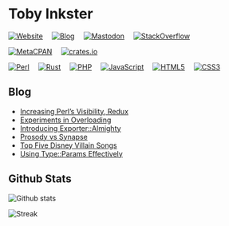 # Toby Inkster

[![Website](https://img.shields.io/badge/web-toby.ink-4b7d2b)](https://toby.ink/)
 [![Blog](https://img.shields.io/badge/blog-toby.ink/blog-62225a?logo=wordpress)](https://toby.ink/blog/)
 [![Mastodon](https://img.shields.io/mastodon/follow/109586327020084318?domain=https%3A%2F%2Ftoots.toby.ink&style=social)](https://toots.toby.ink/@tobyink)
 [![StackOverflow](https://img.shields.io/stackexchange/stackoverflow/r/1990570?logo=stackexchange)](https://stackoverflow.com/users/1990570/tobyink)
 
 [![MetaCPAN](https://img.shields.io/badge/cpan-tobyink-222233?logo=perl&logoColor=9999ff)](https://metacpan.org/author/TOBYINK)
  [![crates.io](https://img.shields.io/badge/crates.io-tobyink-224422?logo=rust)](https://crates.io/users/tobyink)

[![Perl](https://img.shields.io/badge/perl-%2339457E.svg?style=for-the-badge&logo=perl&logoColor=white)](https://github.com/tobyink?tab=repositories&q=&type=&language=perl&sort=)
 [![Rust](https://img.shields.io/badge/rust-%23000000.svg?style=for-the-badge&logo=rust&logoColor=white)](https://github.com/tobyink?tab=repositories&q=&type=&language=rust&sort=)
 [![PHP](https://img.shields.io/badge/php-%23777BB4.svg?style=for-the-badge&logo=php&logoColor=white)](https://github.com/tobyink?tab=repositories&q=&type=&language=php&sort=)
 [![JavaScript](https://img.shields.io/badge/javascript-%23323330.svg?style=for-the-badge&logo=javascript&logoColor=%23F7DF1E)](#)
 [![HTML5](https://img.shields.io/badge/html5-%23E34F26.svg?style=for-the-badge&logo=html5&logoColor=white)](#)
 [![CSS3](https://img.shields.io/badge/css3-%231572B6.svg?style=for-the-badge&logo=css3&logoColor=white)](#)

## Blog

* [Increasing Perl’s Visibility, Redux](https://toby.ink/blog/2023/04/05/increasing-perls-visibility-redux/)
* [Experiments in Overloading](https://toby.ink/blog/2023/04/02/experiments-in-overloading/)
* [Introducing Exporter::Almighty](https://toby.ink/blog/2023/03/25/introducing-exporteralmighty/)
* [Prosody vs Synapse](https://toby.ink/blog/2023/03/08/prosody-vs-synapse/)
* [Top Five Disney Villain Songs](https://toby.ink/blog/2023/02/24/top-five-disney-villain-songs/)
* [Using Type::Params Effectively](https://toby.ink/blog/2023/02/17/using-typeparams-effectively/)

## Github Stats

![Github stats](https://github-readme-stats.vercel.app/api?username=tobyink&count_private=true&show_icons=true)

![Streak](https://streak-stats.demolab.com/?user=tobyink&type=png)

